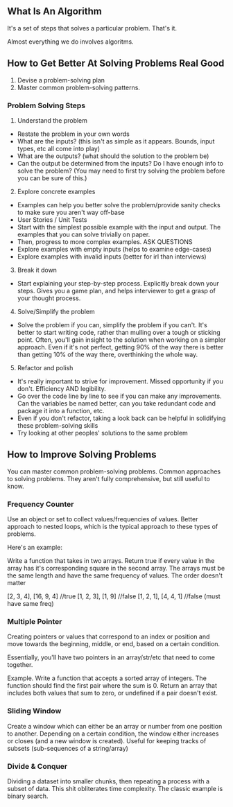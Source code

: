 ## What Is An Algorithm

It's a set of steps that solves a particular problem. That's it.

Almost everything we do involves algoritms.

## How to Get Better At Solving Problems Real Good
1. Devise a problem-solving plan
2. Master common problem-solving patterns.

### Problem Solving Steps
1. Understand the problem
  * Restate the problem in your own words
  * What are the inputs? (this isn't as simple as it appears. Bounds, input types, etc all come into play)
  * What are the outputs? (what should the solution to the problem be)
  * Can the output be determined from the inputs? Do I have enough info to solve the problem? (You may need to first try solving the problem before you can be sure of this.) 

2. Explore concrete examples
  * Examples can help you better solve the problem/provide sanity checks to make sure you aren't way off-base
  * User Stories / Unit Tests
  * Start with the simplest possible example with the input and output. The examples that you can solve trivially on paper.
  * Then, progress to more complex examples. ASK QUESTIONS
  * Explore examples with empty inputs (helps to examine edge-cases)
  * Explore examples with invalid inputs (better for irl than interviews)

3. Break it down
  * Start explaining your step-by-step process. Explicitly break down your steps. Gives you a game plan, and helps interviewer to get a grasp of your thought process.

4. Solve/Simplify the problem
  * Solve the problem if you can, simplify the problem if you can't. It's better to start writing code, rather than mulling over a tough or sticking point. Often, you'll gain insight to the solution when working on a simpler approach. Even if it's not perfect, getting 90% of the way there is better than getting 10% of the way there, overthinking the whole way.
5. Refactor and polish
  * It's really important to strive for improvement. Missed opportunity if you don't. Efficiency AND legibility.
  * Go over the code line by line to see if you can make any improvements. Can the variables be named better, can you take redundant code and package it into a function, etc.
  * Even if you don't refactor, taking a look back can be helpful in solidifying these problem-solving skills
  * Try looking at other peoples' solutions to the same problem

## How to Improve Solving Problems

You can master common problem-solving problems. Common approaches to solving problems. They aren't fully comprehensive, but still useful to know.

### Frequency Counter
Use an object or set to collect values/frequencies of values. Better approach to nested loops, which is the typical approach to these types of problems.

Here's an example: 

Write a function that takes in two arrays. Return true if every value in the array has it's corresponding square in the second array. The arrays must be the same length and have the same frequency of values. The order doesn't matter

[2, 3, 4], [16, 9, 4] //true
[1, 2, 3], [1, 9] //false
[1, 2, 1], [4, 4, 1] //false (must have same freq)

### Multiple Pointer
Creating pointers or values that correspond to an index or position and move towards the beginning, middle, or end, based on a certain condition.

Essentially, you'll have two pointers in an array/str/etc that need to come together.

Example. Write a function that accepts a sorted array of integers. The function should find the first pair where the sum is 0. Return an array that includes both values that sum to zero, or undefined if a pair doesn't exist.

### Sliding Window
Create a window which can either be an array or number from one position to another. Depending on a certain condition, the window either increases or closes (and a new window is created). Useful for keeping tracks of subsets (sub-sequences of a string/array)

### Divide & Conquer
Dividing a dataset into smaller chunks, then repeating a process with a subset of data. This shit obliterates time complexity. The classic example is binary search.